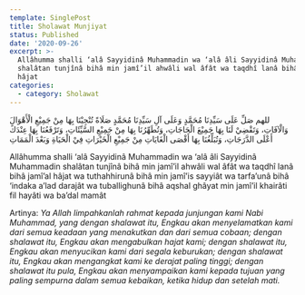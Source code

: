 ```yaml
---
template: SinglePost
title: Sholawat Munjiyat
status: Published
date: '2020-09-26'
excerpt: >-
  Allâhumma shalli ‘alâ Sayyidinâ Muhammadin wa ‘alâ âli Sayyidinâ Muhammadin
  shalâtan tunjînâ bihâ min jamî’il ahwâli wal âfât wa taqdhî lanâ bihâ jamî’al
  hâjat
categories:
  - category: Sholawat
---
```

َللهم صَلِّ عَلَى سَيِّدِنَا مُحَمَّدٍ وَعَلَى آلِ سَيِّدِنَا مُحَمَّدٍ صَلَاةً تُنْجِيْنَا بِهَا مِنْ جَمِيْعِ الْأَهْوَالِ وَالْآفَاتِ، وَتَقْضِيْ لَنَا بِهَا جَمِيْعَ الْحَاجَاتِ، وَتُطَهِّرُنَا بِهَا مِنْ جَمِيْعِ السَّيِّئَاتِ، وَتَرْفَعُنَا بِهَا عِنْدَكَ أَعْلَى الدَّرَجَاتِ، وَتُبَلِّغُنَا بِهَا أَقْصَى الْغَايَاتِ مِنْ جَمِيْعِ الْخَيْرَاتِ فِيْ الْحَيَاةِ وَبَعْدَ الْمَمَاتِ

Allâhumma shalli ‘alâ Sayyidinâ Muhammadin wa ‘alâ âli Sayyidinâ Muhammadin shalâtan tunjînâ bihâ min jamî’il ahwâli wal âfât wa taqdhî lanâ bihâ jamî’al hâjat wa tuthahhirunâ bihâ min jamî’is sayyiât wa tarfa’unâ bihâ ‘indaka a’lad darajât wa tuballighunâ bihâ aqshal ghâyat min jamî’il khairâti fil hayâti wa ba’dal mamât

Artinya: 
_Ya Allah limpahkanlah rahmat kepada junjungan kami Nabi Muhammad, yang dengan shalawat itu, Engkau akan menyelamatkan kami dari semua keadaan yang menakutkan dan dari semua cobaan; dengan shalawat itu, Engkau akan mengabulkan hajat kami; dengan shalawat itu, Engkau akan menyucikan kami dari segala keburukan; dengan shalawat itu, Engkau akan mengangkat kami ke derajat paling tinggi; dengan shalawat itu pula, Engkau akan menyampaikan kami kepada tujuan yang paling sempurna dalam semua kebaikan, ketika hidup dan setelah mati._
